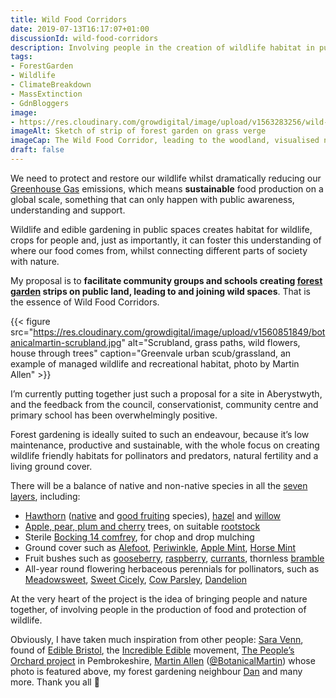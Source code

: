 ```yaml
---
title: Wild Food Corridors
date: 2019-07-13T16:17:07+01:00
discussionId: wild-food-corridors
description: Involving people in the creation of wildlife habitat in public spaces whilst simultaneously providing a harvest is a way to focus minds on our existential environmental threats
tags: 
- ForestGarden
- Wildlife
- ClimateBreakdown
- MassExtinction
- GdnBloggers
image: 
- https://res.cloudinary.com/growdigital/image/upload/v1563283256/wild-food-corridor.jpg
imageAlt: Sketch of strip of forest garden on grass verge
imageCap: The Wild Food Corridor, leading to the woodland, visualised neatly with colour pencils
draft: false
---
```


We need to protect and restore our wildlife whilst dramatically reducing our [Greenhouse Gas](https://en.wikipedia.org/wiki/Greenhouse_gas) emissions, which means **sustainable** food production on a global scale, something that can only happen with public awareness, understanding and support.

Wildlife and edible gardening in public spaces creates habitat for wildlife, crops for people and, just as importantly, it can foster this understanding of where our food comes from, whilst connecting different parts of society with nature.

My proposal is to **facilitate community groups and schools creating [forest garden](https://www.forestgarden.wales/blog/what-is-a-forest-garden/) strips on public land, leading to and joining wild spaces**. That is the essence of Wild Food Corridors.

{{< figure src="https://res.cloudinary.com/growdigital/image/upload/v1560851849/botanicalmartin-scrubland.jpg" alt="Scrubland, grass paths, wild flowers, house through trees" caption="Greenvale urban scub/grassland, an example of managed wildlife and recreational habitat, photo by Martin Allen" >}}

I’m currently putting together just such a proposal for a site in Aberystwyth, and the feedback from the council, conservationist, community centre and primary school has been overwhelmingly positive.

Forest gardening is ideally suited to such an endeavour, because it’s low maintenance, productive and sustainable, with the whole focus on creating wildlife friendly habitats for pollinators and predators, natural fertility and a living ground cover.

There will be a balance of native and non-native species in all the [seven layers](https://www.forestgarden.wales/blog/seven-layers-forest-garden/), including:

* [Hawthorn](https://en.m.wikipedia.org/wiki/Crataegus) ([native](https://pfaf.org/user/Plant.aspx?LatinName=Crataegus+monogyna) and [good fruiting](https://pfaf.org/user/plant.aspx?LatinName=Crataegus+arnoldiana) species), [hazel](https://pfaf.org/user/plant.aspx?latinname=Corylus+avellana) and [willow](https://en.wikipedia.org/wiki/Willow)
* [Apple, pear, plum and cherry](https://www.orangepippin.com) trees, on suitable [rootstock](https://www.forestgarden.wales/blog/rootstock-reference/)
* Sterile [Bocking 14 comfrey](https://pfaf.org/user/Plant.aspx?LatinName=Symphytum+officinale), for chop and drop mulching
* Ground cover such as [Alefoot](https://pfaf.org/user/Plant.aspx?LatinName=Glechoma+hederacea), [Periwinkle](https://pfaf.org/user/plant.aspx?latinname=Vinca+minor), [Apple Mint](https://pfaf.org/user/Plant.aspx?LatinName=Mentha+suaveolens), [Horse Mint](https://pfaf.org/user/Plant.aspx?LatinName=Mentha+longifolia)
* Fruit bushes such as [gooseberry](https://pfaf.org/user/Plant.aspx?LatinName=Ribes+uva-crispa), [raspberry](https://pfaf.org/user/Plant.aspx?LatinName=Rubus+idaeus), [currants](https://pfaf.org/user/plant.aspx?latinname=Ribes+rubrum), thornless [bramble](https://pfaf.org/user/plant.aspx?latinname=Rubus+fruticosus)
* All-year round flowering herbaceous perennials for pollinators, such as [Meadowsweet](https://pfaf.org/user/Plant.aspx?LatinName=Filipendula+ulmaria), [Sweet Cicely](https://pfaf.org/user/plant.aspx?LatinName=Myrrhis+odorata), [Cow Parsley](https://pfaf.org/user/Plant.aspx?LatinName=Anthriscus+sylvestris), [Dandelion](https://pfaf.org/user/plant.aspx?latinname=Taraxacum+officinale) 

At the very heart of the project is the idea of bringing people and nature together, of involving people in the production of food and protection of wildlife.

Obviously, I have taken much inspiration from other people: [Sara Venn](https://twitter.com/Saralimback), found of [Edible Bristol](http://ediblebristol.org.uk), the [Incredible Edible](https://www.incredibleedible.org.uk) movement, [The People’s Orchard project](http://www.stdogmaelsabbey.org.uk/peoplesorchard) in Pembrokeshire, [Martin Allen](http://martinjallen.com) ([@BotanicalMartin](https://mobile.twitter.com/BotanicalMartin)) whose photo is featured above, my forest gardening neighbour [Dan]() and many more. Thank you all 🙂
